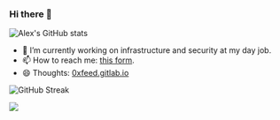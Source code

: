 ### Hi there 👋

<!--
**9trocode/9trocode** is a ✨ _special_ ✨ repository because its `README.md` (this file) appears on your GitHub profile.
-->

![Alex's GitHub stats](https://github-readme-stats.vercel.app/api?username=9trocode&show_icons=true&theme=dark&count_private=true)

- 🔭 I’m currently working on infrastructure and security at my day job.
- 📫 How to reach me: [this form](https://#).
- 😄 Thoughts: [0xfeed.gitlab.io](https://#)

![GitHub Streak](https://streak-stats.demolab.com?user=9trococde&theme=dark)

![](https://nitrocode.sh)
